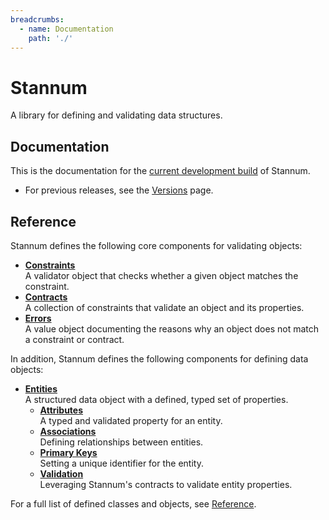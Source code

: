 ```yaml
---
breadcrumbs:
  - name: Documentation
    path: './'
---
```


# Stannum

A library for defining and validating data structures.

## Documentation

This is the documentation for the [current development build](https://github.com/sleepingkingstudios/stannum) of Stannum.

<!-- - For the most recent release, see [Version 0.1]({{site.baseurl}}/versions/0.1). -->
- For previous releases, see the [Versions]({{site.baseurl}}/versions) page.

## Reference

Stannum defines the following core components for validating objects:

- **[Constraints](./constraints)**
  <br>
  A validator object that checks whether a given object matches the constraint.
- **[Contracts](./contracts)**
  <br>
  A collection of constraints that validate an object and its properties.
- **[Errors](./errors)**
  <br>
  A value object documenting the reasons why an object does not match a
  constraint or contract.

In addition, Stannum defines the following components for defining data objects:

- **[Entities](./entities)**
  <br>
  A structured data object with a defined, typed set of properties.
  - **[Attributes](./entities#attributes)**
    <br>
    A typed and validated property for an entity.
  - **[Associations](./entities#associations)**
    <br>
    Defining relationships between entities.
  - **[Primary Keys](./entities#primary-keys)**
    <br>
    Setting a unique identifier for the entity.
  - **[Validation](./entities#validation)**
    <br>
    Leveraging Stannum's contracts to validate entity properties.

For a full list of defined classes and objects, see [Reference](./reference).
